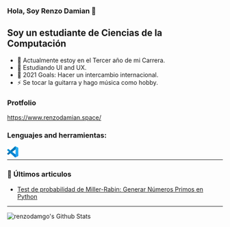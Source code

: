 ### Hola, Soy Renzo Damian  👋

## Soy un estudiante de Ciencias de la Computación
- 🔭 Actualmente estoy en el Tercer año de mi Carrera.
- 🌱 Estudiando UI and UX.
- 🥅 2021 Goals: Hacer un intercambio internacional.
- ⚡ Se tocar la guitarra y hago música como hobby.

### Protfolio 
https://www.renzodamian.space/

### Lenguajes and herramientas:

<img align="left" alt="Visual Studio Code" width="26px" src="https://raw.githubusercontent.com/github/explore/80688e429a7d4ef2fca1e82350fe8e3517d3494d/topics/visual-studio-code/visual-studio-code.png" />


<br />


---

### 📕 Últimos articulos
<!-- BLOG-POST-LIST:START -->
- [Test de probabilidad de Miller-Rabin: Generar Números Primos en Python](https://renzodamgo.github.io/posts/primos/primos/)

<!-- BLOG-POST-LIST:END -->

---

<img align="left" alt="renzodamgo's Github Stats" src="https://github-readme-stats.vercel.app/api?username=renzodamgo&show_icons=true&hide_border=true" />


